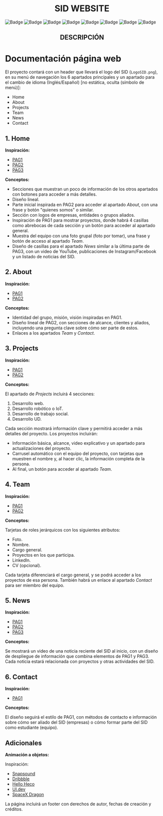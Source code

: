<h1 align="center">SID WEBSITE</h1>

![Badge](https://img.shields.io/badge/JavaScript-323330?style=for-the-badge&logo=javascript&logoColor=F7DF1E)
![Badge](https://img.shields.io/badge/Node.js-43853D?style=for-the-badge&logo=node.js&logoColor=white)
![Badge](https://img.shields.io/badge/CSS-239120?&style=for-the-badge&logo=css3&logoColor=whit)
![Badge](https://img.shields.io/badge/HTML5-E34F26?style=for-the-badge&logo=html5&logoColor=white)
![Badge](https://img.shields.io/badge/Tailwind_CSS-38B2AC?style=for-the-badge&logo=tailwind-css&logoColor=white)
![Badge](https://img.shields.io/badge/Express.js-404D59?style=for-the-badge)
![Badge](https://img.shields.io/badge/Visual_Studio_Code-0078D4?style=for-the-badge&logo=visual%20studio%20code&logoColor=white)
![Badge](https://img.shields.io/badge/website-000000?style=for-the-badge&logo=About.me&logoColor=white)


<h2 align="center">DESCRIPCIÓN</h2>

# Documentación página web

El proyecto contará con un header que llevará el logo del SID (`LogoSID.png`), en su menú de navegación los 6 apartados principales y un apartado para el cambio de idioma (Inglés/Español) [no estática, oculta (símbolo de menú)]:

- Home
- About
- Projects
- Team
- News
- Contact

## 1. Home

**Inspiración:**

- [PAG1](https://www.helloheco.com/)
- [PAG2](https://www.snapsound.com/)
- [PAG3](https://ui.dev/)

**Conceptos:**

- Secciones que muestran un poco de información de los otros apartados con botones para acceder a más detalles.
- Diseño lineal.
- Parte inicial inspirada en PAG2 para acceder al apartado *About*, con una frase y botón "quienes somos" o similar.
- Sección con logos de empresas, entidades o grupos aliados.
- Inspiración de PAG1 para mostrar proyectos, donde habrá 4 casillas como abrebocas de cada sección y un botón para acceder al apartado general.
- Muestra del equipo con una foto grupal (foto por tomar), una frase y botón de acceso al apartado *Team*.
- Diseño de casillas para el apartado *News* similar a la última parte de PAG3, con un video de YouTube, publicaciones de Instagram/Facebook y un listado de noticias del SID.

## 2. About

**Inspiración:**

- [PAG1](https://glud.org/)
- [PAG2](https://www.snapsound.com/about)

**Conceptos:**

- Identidad del grupo, misión, visión inspiradas en PAG1.
- Diseño lineal de PAG2, con secciones de alcance, clientes y aliados, incluyendo una pregunta clave sobre cómo ser parte de estos.
- Enlaces a los apartados *Team* y *Contact*.

## 3. Projects

**Inspiración:**

- [PAG1](https://ui.dev/modern-javascript)
- [PAG2](https://dribbble.com/)

**Conceptos:**

El apartado de *Projects* incluirá 4 secciones:

1. Desarrollo web.
2. Desarrollo robótico o IoT.
3. Desarrollo de trabajo social.
4. Desarrollo UD.

Cada sección mostrará información clave y permitirá acceder a más detalles del proyecto. Los proyectos incluirán:

- Información básica, alcance, video explicativo y un apartado para actualizaciones del proyecto.
- Carrusel automático con el equipo del proyecto, con tarjetas que muestren el nombre y, al hacer clic, la información completa de la persona.
- Al final, un botón para acceder al apartado *Team*.

## 4. Team

**Inspiración:**

- [PAG1](https://pi.udistrital.edu.co/COMPLEXUD/Equipo-Trabajo)
- [PAG2](https://dribbble.com/)

**Conceptos:**

Tarjetas de roles jerárquicos con los siguientes atributos:

- Foto.
- Nombre.
- Cargo general.
- Proyectos en los que participa.
- LinkedIn.
- CV (opcional).

Cada tarjeta diferenciará el cargo general, y se podrá acceder a los proyectos de esa persona. También habrá un enlace al apartado *Contact* para ser miembro del equipo.

## 5. News

**Inspiración:**

- [PAG1](https://www.yale.edu/admissions)
- [PAG2](https://dribbble.com/)
- [PAG3](https://www.unisabana.edu.co/portaldenoticias/inicio/)

**Conceptos:**

Se mostrará un video de una noticia reciente del SID al inicio, con un diseño de despliegue de información que combina elementos de PAG1 y PAG3. Cada noticia estará relacionada con proyectos y otras actividades del SID.

## 6. Contact

**Inspiración:**

- [PAG1](https://www.snapsound.com/contact)

**Conceptos:**

El diseño seguirá el estilo de PAG1, con métodos de contacto e información sobre cómo ser aliado del SID (empresas) o cómo formar parte del SID como estudiante (equipo).

## Adicionales

**Animación a objetos:**

Inspiración:

- [Snapsound](https://www.snapsound.com/contact)
- [Dribbble](https://dribbble.com/)
- [Hello Heco](https://www.helloheco.com/)
- [UI.dev](https://ui.dev/)
- [SpaceX Dragon](https://www.spacex.com/vehicles/dragon/)

La página incluirá un footer con derechos de autor, fechas de creación y créditos.
